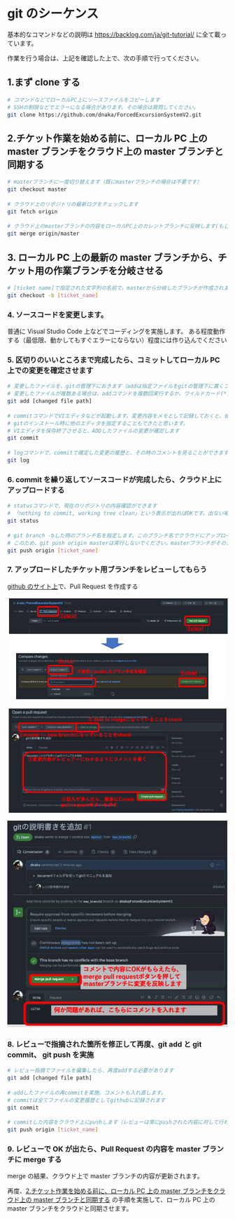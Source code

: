 # git のシーケンス

基本的なコマンドなどの説明は <https://backlog.com/ja/git-tutorial/> に全て載っています。

作業を行う場合は、上記を確認した上で、次の手順で行ってください。

## 1.まず clone する

```sh
# コマンドなどでローカルPC上にソースファイルをコピーします
# SSHの制限などでエラーになる場合があります。その場合は質問してください。
git clone https://github.com/dnaka/ForcedExcursionSystemV2.git
```

## 2.チケット作業を始める前に、ローカル PC 上の master ブランチをクラウド上の master ブランチと同期する

```sh
# masterブランチに一度切り替えます（既にmasterブランチの場合は不要です）
git checkout master

# クラウド上のリポジトリの最新ログをチェックします
git fetch origin

# クラウド上のmasterブランチの内容をローカルPC上のカレントブランチに反映します(もしカレントブランチがmasterでない場合は、そのブランチに差分が上書きされます)
git merge origin/master
```

## 3. ローカル PC 上の最新の master ブランチから、チケット用の作業ブランチを分岐させる

```sh
# [ticket name]で指定された文字列の名前で、masterから分岐したブランチが作成されます
git checkout -b [ticket_name]
```

### 4. ソースコードを変更します。

普通に Visual Studio Code 上などでコーディングを実施します。
ある程度動作する（最低限、動かしてもすぐエラーにならない）程度には作り込んでください

### 5. 区切りのいいところまで完成したら、コミットしてローカル PC 上での変更を確定させます

```sh
# 変更したファイルを、gitの管理下におきます（addは指定ファイルをgitの管理下に置くコマンドです)
# 変更したファイルが複数ある場合は、addコマンドを複数回実行するか、ワイルドカード(*)が使えます
git add [changed file path]

# commitコマンドでVIエディタなどが起動します。変更内容をメモとして記録しておくと、後から見返す時に思い出しやすくなります
# gitのインストール時に他のエディタを指定することもできたと思います。
# VIエディタを保存終了させると、ADDしたファイルの変更が確定します
git commit

# logコマンドで、commitで確定した変更の履歴と、その時のコメントを見ることができます
git log
```

### 6. commit を繰り返してソースコードが完成したら、クラウド上にアップロードする

```sh
# statusコマンドで、現在のリポジトリの内容確認ができます
# 「nothing to commit, working tree clean」という表示が出ればOKです。出ない場合は、編集してcommitから漏れたファイルがあるので、git addとgit commit してください。
git status

# git branch -bした時のブランチ名を指定します。このブランチ名でクラウドにアップロードされます
# このため、git push origin masterは実行しないでください。masterブランチがそのまま上書きされます
git push origin [ticket_name]
```

### 7. アップロードしたチケット用ブランチをレビューしてもらう

[github のサイト上](https://github.com/dnaka/ForcedExcursionSystemV2/pulls)で、Pull Request を作成する

![pullreq](./git1.png)

![pullreq2](./git2.png)

![pullreq3](./git3.png)

### 8. レビューで指摘された箇所を修正して再度、git add と git commit、 git push を実施

```sh
# レビュー指摘でファイルを編集したら、再度addする必要があります
git add [changed file path]

# addしたファイルの再commitを実施。コメントも入れ直します。
# commitは全てファイルの変更履歴としてgithubに記録されます
git commit

# commitした内容をクラウド上にpushします（レビューは常にpushされた内容に対して行われます）
git push origin [ticket_name]
```

### 9. レビューで OK が出たら、Pull Request の内容を master ブランチに merge する

merge の結果、クラウド上で master ブランチの内容が更新されます。

再度、[2.チケット作業を始める前に、ローカル PC 上の master ブランチをクラウド上の master ブランチと同期する](#2チケット作業を始める前にローカルpc上のmasterブランチをクラウド上のmasterブランチと同期する) の手順を実施して、ローカル PC 上の master ブランチをクラウドと同期させます。
